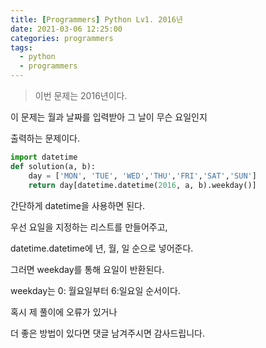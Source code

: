 ```yaml
---
title: [Programmers] Python Lv1. 2016년
date: 2021-03-06 12:25:00
categories: programmers
tags:
  - python
  - programmers
---
```


>이번 문제는 2016년이다.

이 문제는 월과 날짜를 입력받아 그 날이 무슨 요일인지

출력하는 문제이다.

~~~python
import datetime
def solution(a, b):
    day = ['MON', 'TUE', 'WED','THU','FRI','SAT','SUN']
    return day[datetime.datetime(2016, a, b).weekday()]
~~~

간단하게 datetime을 사용하면 된다.

우선 요일을 지정하는 리스트를 만들어주고,

datetime.datetime에 년, 월, 일 순으로 넣어준다.

그러면 weekday를 통해 요일이 반환된다.

weekday는 0: 월요일부터 6:일요일 순서이다.


혹시 제 풀이에 오류가 있거나

더 좋은 방법이 있다면 댓글 남겨주시면 감사드립니다.
